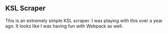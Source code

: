 ## KSL Scraper

This is an extremely simple KSL scraper. I was playing with this over a year ago. It looks like I was having fun with Webpack as well.